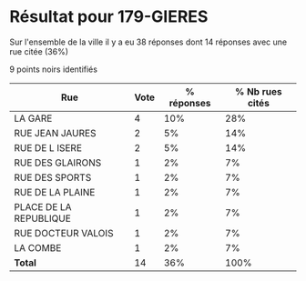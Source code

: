 # Résultat pour 179-GIERES

Sur l'ensemble de la ville il y a eu 38 réponses dont 14 réponses avec une rue citée (36%)

9 points noirs identifiés

| Rue | Vote | % réponses | % Nb rues cités|
|-----|------|------------|----------------|
| LA GARE | 4 | 10% | 28%|
| RUE JEAN JAURES | 2 | 5% | 14%|
| RUE DE L ISERE | 2 | 5% | 14%|
| RUE DES GLAIRONS | 1 | 2% | 7%|
| RUE DES SPORTS | 1 | 2% | 7%|
| RUE DE LA PLAINE | 1 | 2% | 7%|
| PLACE DE LA REPUBLIQUE | 1 | 2% | 7%|
| RUE DOCTEUR VALOIS | 1 | 2% | 7%|
| LA COMBE | 1 | 2% | 7%|
| **Total** | 14 | 36% | 100%|
